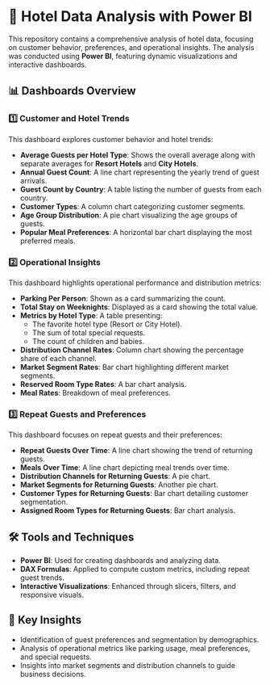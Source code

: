 # 🏨 Hotel Data Analysis with Power BI 

This repository contains a comprehensive analysis of hotel data, focusing on customer behavior, preferences, and operational insights. The analysis was conducted using **Power BI**, featuring dynamic visualizations and interactive dashboards. 

## 📊 Dashboards Overview 

### 1️⃣ Customer and Hotel Trends 
This dashboard explores customer behavior and hotel trends: 
- **Average Guests per Hotel Type**: Shows the overall average along with separate averages for **Resort Hotels** and **City Hotels**. 
- **Annual Guest Count**: A line chart representing the yearly trend of guest arrivals. 
- **Guest Count by Country**: A table listing the number of guests from each country. 
- **Customer Types**: A column chart categorizing customer segments. 
- **Age Group Distribution**: A pie chart visualizing the age groups of guests. 
- **Popular Meal Preferences**: A horizontal bar chart displaying the most preferred meals. 

### 2️⃣ Operational Insights 
This dashboard highlights operational performance and distribution metrics: 
- **Parking Per Person**: Shown as a card summarizing the count. 
- **Total Stay on Weeknights**: Displayed as a card showing the total value. 
- **Metrics by Hotel Type**: A table presenting: 
  - The favorite hotel type (Resort or City Hotel). 
  - The sum of total special requests. 
  - The count of children and babies. 
- **Distribution Channel Rates**: Column chart showing the percentage share of each channel. 
- **Market Segment Rates**: Bar chart highlighting different market segments. 
- **Reserved Room Type Rates**: A bar chart analysis. 
- **Meal Rates**: Breakdown of meal preferences. 

### 3️⃣ Repeat Guests and Preferences 
This dashboard focuses on repeat guests and their preferences: 
- **Repeat Guests Over Time**: A line chart showing the trend of returning guests. 
- **Meals Over Time**: A line chart depicting meal trends over time. 
- **Distribution Channels for Returning Guests**: A pie chart. 
- **Market Segments for Returning Guests**: Another pie chart. 
- **Customer Types for Returning Guests**: Bar chart detailing customer segmentation. 
- **Assigned Room Types for Returning Guests**: Bar chart analysis. 

## 🛠️ Tools and Techniques 
- **Power BI**: Used for creating dashboards and analyzing data. 
- **DAX Formulas**: Applied to compute custom metrics, including repeat guest trends. 
- **Interactive Visualizations**: Enhanced through slicers, filters, and responsive visuals. 

## 📌 Key Insights 
- Identification of guest preferences and segmentation by demographics. 
- Analysis of operational metrics like parking usage, meal preferences, and special requests. 
- Insights into market segments and distribution channels to guide business decisions. 

